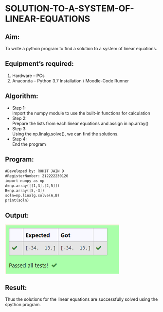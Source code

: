# SOLUTION-TO-A-SYSTEM-OF-LINEAR-EQUATIONS
## Aim:
To write a python program to find a solution to a system of linear equations.
## Equipment’s required:
1. 	Hardware – PCs
2. 	Anaconda – Python 3.7 Installation / Moodle-Code Runner
## Algorithm:
- Step 1:  
Import the numpy module to use the built-in functions for calculation
- Step 2:  
 Prepare the lists from each linear equations and assign in np.array()
- Step 3:  
Using the np.linalg.solve(), we can find the solutions.
- Step 4:   
End the program
## Program:
```#Program to find the solution for the given linear equations.
#Developed by: ROHIT JAIN D
#RegisterNumber: 212222230120
import numpy as np
A=np.array([[1,3],[2,5]])
B=np.array([5,-3])
soln=np.linalg.solve(A,B)
print(soln)
```
## Output:
![OUTPUT](./images/output.png)
## Result: 
Thus the solutions for the linear equations are successfully solved using the śpython program.